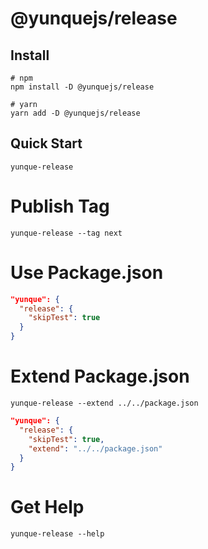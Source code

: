 # @yunquejs/release

## Install
```
# npm
npm install -D @yunquejs/release

# yarn
yarn add -D @yunquejs/release
```

## Quick Start
```
yunque-release
```

# Publish Tag
```
yunque-release --tag next
```

# Use Package.json
```json
"yunque": {
  "release": {
    "skipTest": true
  }
}
```

# Extend Package.json
```
yunque-release --extend ../../package.json
```
```json
"yunque": {
  "release": {
    "skipTest": true,
    "extend": "../../package.json"
  }
}
```

# Get Help
```
yunque-release --help
```
